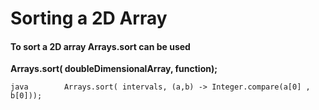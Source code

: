 # Sorting a 2D Array
#### To sort a 2D array Arrays.sort can be used 

**Arrays.sort( doubleDimensionalArray, function);**

   ```java        Arrays.sort( intervals, (a,b) -> Integer.compare(a[0] , b[0]));       ```
   
   
 